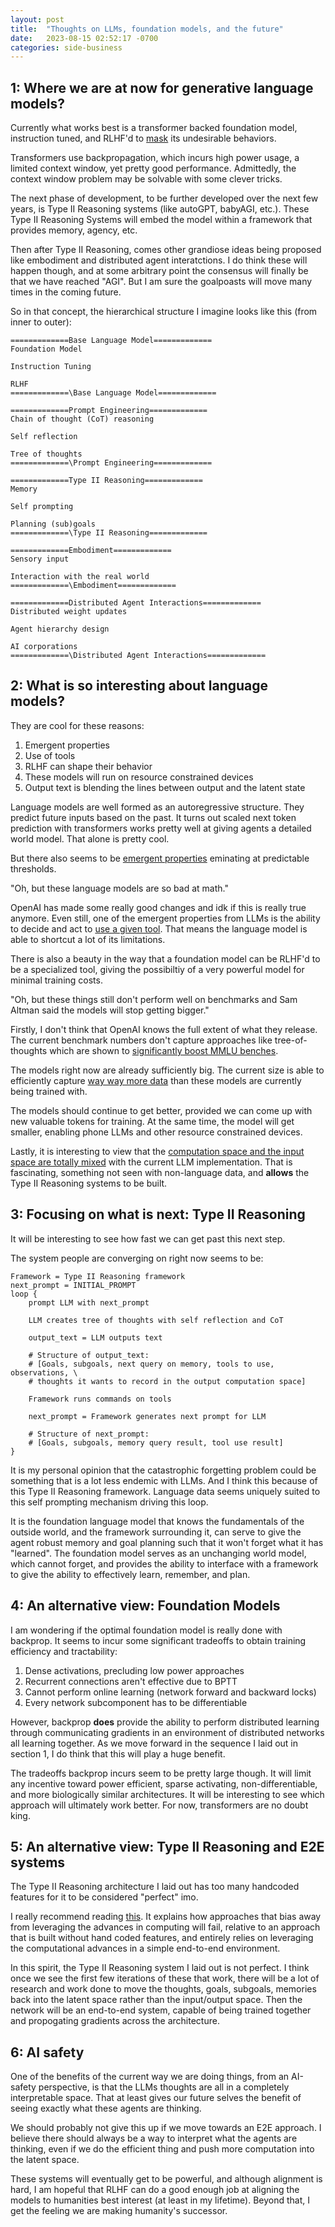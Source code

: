 ```yaml
---
layout: post
title:  "Thoughts on LLMs, foundation models, and the future"
date:   2023-08-15 02:52:17 -0700
categories: side-business
---
```


## 1: Where we are at now for generative language models?

Currently what works best is a transformer backed foundation model, instruction tuned, and RLHF'd to [mask](https://pbs.twimg.com/media/FtijcL9agAAFI9S.jpg) its undesirable behaviors.

Transformers use backpropagation, which incurs high power usage, a limited context window, yet pretty good performance. Admittedly, the context window problem may be solvable with some clever tricks.

The next phase of development, to be further developed over the next few years, is Type II Reasoning systems (like autoGPT, babyAGI, etc.). These Type II Reasoning Systems will embed the model within a framework that provides memory, agency, etc.

Then after Type II Reasoning, comes other grandiose ideas being proposed like embodiment and distributed agent interatctions. I do think these will happen though, and at some arbitrary point the consensus will finally be that we have reached "AGI". But I am sure the goalpoasts will move many times in the coming future.

So in that concept, the hierarchical structure I imagine looks like this (from inner to outer):
```
=============Base Language Model=============
Foundation Model

Instruction Tuning

RLHF
=============\Base Language Model=============

=============Prompt Engineering=============
Chain of thought (CoT) reasoning

Self reflection

Tree of thoughts
=============\Prompt Engineering=============

=============Type II Reasoning=============
Memory

Self prompting

Planning (sub)goals
=============\Type II Reasoning=============

=============Embodiment=============
Sensory input

Interaction with the real world
=============\Embodiment=============

=============Distributed Agent Interactions=============
Distributed weight updates

Agent hierarchy design

AI corporations
=============\Distributed Agent Interactions=============
```

## 2: What is so interesting about language models?

They are cool for these reasons:
1. Emergent properties
2. Use of tools
3. RLHF can shape their behavior
4. These models will run on resource constrained devices
5. Output text is blending the lines between output and the latent state

Language models are well formed as an autoregressive structure. They predict future inputs based on the past. It turns out scaled next token prediction with transformers works pretty well at giving agents a detailed world model. That alone is pretty cool.

But there also seems to be [emergent properties](https://arxiv.org/pdf/2206.07682.pdf) eminating at predictable thresholds.

"Oh, but these language models are so bad at math."

OpenAI has made some really good changes and idk if this is really true anymore. Even still, one of the emergent properties from LLMs is the ability to decide and act to [use a given tool](https://arxiv.org/abs/2305.16291). That means the language model is able to shortcut a lot of its limitations.

There is also a beauty in the way that a foundation model can be RLHF'd to be a specialized tool, giving the possibiltiy of a very powerful model for minimal training costs.

"Oh, but these things still don't perform well on benchmarks and Sam Altman said the models will stop getting bigger."

Firstly, I don't think that OpenAI knows the full extent of what they release. The current benchmark numbers don't capture approaches like tree-of-thoughts which are shown to [significantly boost MMLU benches](https://www.youtube.com/watch?v=wVzuvf9D9BU).

The models right now are already sufficiently big. The current size is able to efficiently capture [way way more data](https://lifearchitect.ai/chinchilla/) than these models are currently being trained with.

The models should continue to get better, provided we can come up with new valuable tokens for training. At the same time, the model will get smaller, enabling phone LLMs and other resource constrained devices.

Lastly, it is interesting to view that the [computation space and the input space are totally mixed](https://twitter.com/karpathy/status/1529288843207184384) with the current LLM implementation. That is fascinating, something not seen with non-language data, and __allows__ the Type II Reasoning systems to be built.


## 3: Focusing on what is next: Type II Reasoning

It will be interesting to see how fast we can get past this next step.

The system people are converging on right now seems to be:
```
Framework = Type II Reasoning framework
next_prompt = INITIAL_PROMPT
loop {
    prompt LLM with next_prompt

    LLM creates tree of thoughts with self reflection and CoT

    output_text = LLM outputs text

    # Structure of output_text:
    # [Goals, subgoals, next query on memory, tools to use, observations, \
    # thoughts it wants to record in the output computation space]

    Framework runs commands on tools

    next_prompt = Framework generates next prompt for LLM

    # Structure of next_prompt:
    # [Goals, subgoals, memory query result, tool use result]
}

```

It is my personal opinion that the catastrophic forgetting problem could be something that is a lot less endemic with LLMs. And I think this because of this Type II Reasoning framework. Language data seems uniquely suited to this self prompting mechanism driving this loop.

It is the foundation language model that knows the fundamentals of the outside world, and the framework surrounding it, can serve to give the agent robust memory and goal planning such that it won't forget what it has "learned". The foundation model serves as an unchanging world model, which cannot forget, and provides the ability to interface with a framework to give the ability to effectively learn, remember, and plan.

## 4: An alternative view: Foundation Models

I am wondering if the optimal foundation model is really done with backprop. It seems to incur some significant tradeoffs to obtain training efficiency and tractability:
1. Dense activations, precluding low power approaches
2. Recurrent connections aren't effective due to BPTT
3. Cannot perform online learning (network forward and backward locks)
4. Every network subcomponent has to be differentiable

However, backprop __does__ provide the ability to perform distributed learning through communicating gradients in an environment of distributed networks all learning together. As we move forward in the sequence I laid out in section 1, I do think that this will play a huge benefit.

The tradeoffs backprop incurs seem to be pretty large though. It will limit any incentive toward power efficient, sparse activating, non-differentiable, and more biologically similar architectures. It will be interesting to see which approach will ultimately work better. For now, transformers are no doubt king.

## 5: An alternative view: Type II Reasoning and E2E systems

The Type II Reasoning architecture I laid out has too many handcoded features for it to be considered "perfect" imo. 

I really recommend reading [this](http://www.incompleteideas.net/IncIdeas/BitterLesson.html). It explains how approaches that bias away from leveraging the advances in computing will fail, relative to an approach that is built without hand coded features, and entirely relies on leveraging the computational advances in a simple end-to-end environment.

In this spirit, the Type II Reasoning system I laid out is not perfect. I think once we see the first few iterations of these that work, there will be a lot of research and work done to move the thoughts, goals, subgoals, memories back into the latent space rather than the input/output space. Then the network will be an end-to-end system, capable of being trained together and propogating gradients across the architecture.

## 6: AI safety

One of the benefits of the current way we are doing things, from an AI-safety perspective, is that the LLMs thoughts are all in a completely interpretable space. That at least gives our future selves the benefit of seeing exactly what these agents are thinking. 

We should probably not give this up if we move towards an E2E approach. I believe there should always be a way to interpret what the agents are thinking, even if we do the efficient thing and push more computation into the latent space.

These systems will eventually get to be powerful, and although alignment is hard, I am hopeful that RLHF can do a good enough job at aligning the models to humanities best interest (at least in my lifetime). Beyond that, I get the feeling we are making humanity's successor.